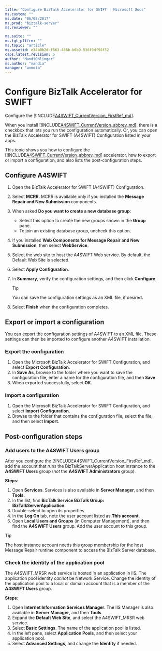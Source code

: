 ```yaml
---
title: "Configure BizTalk Accelerator for SWIFT | Microsoft Docs"
ms.custom: ""
ms.date: "06/08/2017"
ms.prod: "biztalk-server"
ms.reviewer: ""

ms.suite: ""
ms.tgt_pltfrm: ""
ms.topic: "article"
ms.assetid: e34b0b2d-f563-468b-b6b9-536f0df96f52
caps.latest.revision: 5
author: "MandiOhlinger"
ms.author: "mandia"
manager: "anneta"
---
```

# Configure BizTalk Accelerator for SWIFT

Configure the [!INCLUDE[A4SWIFT_CurrentVersion_FirstRef_md](../../includes/a4swift-currentversion-firstref-md.md)]. 

When you install [!INCLUDE[A4SWIFT_CurrentVersion_abbrev_md](../../includes/a4swift-currentversion-abbrev-md.md)], there is a checkbox that lets you run the configuration automatically. Or, you can open the BizTalk Accelerator for SWIFT (A4SWIFT) Configuration listed in your apps.

This topic shows you how to configure the [!INCLUDE[A4SWIFT_CurrentVersion_abbrev_md](../../includes/a4swift-currentversion-abbrev-md.md)] accelerator, how to export or import a configuration, and also lists the post-configuration steps.

## Configure A4SWIFT

1. Open the BizTalk Accelerator for SWIFT (A4SWIFT) Configuration.
2. Select **MCRR**. MCRR is available only if you installed the **Message Repair and New Submission** components.
3. When asked **Do you want to create a new database group**:

   * Select this option to create the new groups shown in the **Group** pane. 
   * To join an existing database group, uncheck this option.

4. If you installed **Web Components for Message Repair and New Submission**, then select **WebService**.
5. Select the web site to host the A4SWIFT Web service. By default, the Default Web Site is selected.
6. Select **Apply Configuration**.
7. In **Summary**, verify the configuration settings, and then click **Configure**. 

    > [!TIP] 
    > You can save the configuration settings as an XML file, if desired.

8. Select **Finish** when the configuration completes.

## Export or import a configuration
You can export the configuration settings of A4SWIFT to an XML file. These settings can then be imported to configure another A4SWIFT installation. 

### Export the configuration

1. Open the Microsoft BizTalk Accelerator for SWIFT Configuration, and select **Export Configuration**.
2. In **Save As**, browse to the folder where you want to save the configuration file, enter a name for the configuration file, and then **Save**.
3. When exported successfully, select **OK**.

### Import a configuration
1. Open the Microsoft BizTalk Accelerator for SWIFT Configuration, and select **Import Configuration**.
2. Browse to the folder that contains the configuration file, select the file, and then select **Import**.

## Post-configuration steps

### Add users to the A4SWIFT Users group

After you configure the [!INCLUDE[A4SWIFT_CurrentVersion_FirstRef_md](../../includes/a4swift-currentversion-firstref-md.md)], add the account that runs the BizTalkServerApplication host instance to the **A4SWIFT Users** group (*not* the **A4SWIFT Administrators** group). 

**Steps**:

1. Open **Services**. Services is also available in **Server Manager**, and then **Tools**. 
2. In the list, find **BizTalk Service BizTalk Group: BizTalkServerApplication**. 
3. Double-select to open its properties.
4. In the **Log On** tab, note the user account listed as **This account**.
5. Open **Local Users and Groups** (in Computer Management), and then find the **A4SWIFT Users** group. Add the user account to this group.

> [!TIP] 
> The host instance account needs this group membership for the host Message Repair runtime component to access the BizTalk Server database.

### Check the identity of the application pool
The A4SWIFT_MRSR web service is hosted in an application in IIS. The application pool identity *cannot* be Network Service. Change the identity of the application pool to a local or domain account that is a member of the **A4SWIFT Users** group.

**Steps**:

1. Open **Internet Information Services Manager**. The IIS Manager is also available in **Server Manager**, and then **Tools**. 
2. Expand the **Default Web Site**, and select the A4SWIFT_MRSR web service. 
3. Select **Basic Settings**. The name of the application pool is listed.
4. In the left pane, select **Application Pools**, and then select your application pool.
5. Select **Advanced Settings**, and change the **Identity** if needed.